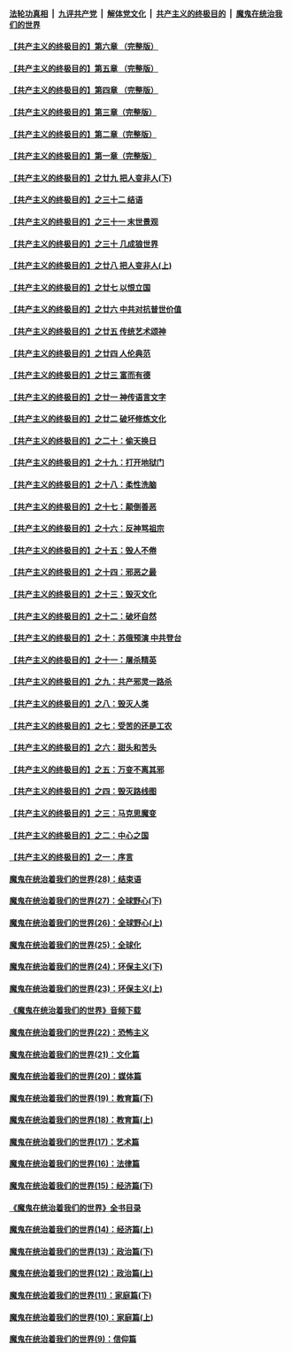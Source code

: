 ####  [法轮功真相](../../../../basic/blob/master/README.md?t=04111530) &nbsp;|&nbsp; [九评共产党](../../../../9ping.md/blob/master/README.md?t=04111530) &nbsp;|&nbsp; [解体党文化](../../../../jtdwh.md/blob/master/README.md?t=04111530)  &nbsp;|&nbsp; [共产主义的终极目的](../../../../gczydzjmd.md/blob/master/README.md?t=04111530) &nbsp;|&nbsp; [魔鬼在统治我们的世界](../../../../mgztzwmdsj.md/blob/master/README.md?t=04111530) 

#### [【共产主义的终极目的】第六章 （完整版）](../pages/nsc422/n11428913.md?t=04111530) 

#### [【共产主义的终极目的】第五章 （完整版）](../pages/nsc422/n11428912.md?t=04111530) 

#### [【共产主义的终极目的】第四章 （完整版）](../pages/nsc422/n11428907.md?t=04111530) 

#### [【共产主义的终极目的】第三章（完整版）](../pages/nsc422/n11428848.md?t=04111530) 

#### [【共产主义的终极目的】第二章（完整版）](../pages/nsc422/n11428831.md?t=04111530) 

#### [【共产主义的终极目的】第一章（完整版）](../pages/nsc422/n11417651.md?t=04111530) 

#### [【共产主义的终极目的】之廿九 把人变非人(下)](../pages/nsc422/n11344140.md?t=04111530) 

#### [【共产主义的终极目的】之三十二 结语](../pages/nsc422/n11360535.md?t=04111530) 

#### [【共产主义的终极目的】之三十一 末世景观](../pages/nsc422/n11351129.md?t=04111530) 

#### [【共产主义的终极目的】之三十 几成狼世界](../pages/nsc422/n11348280.md?t=04111530) 

#### [【共产主义的终极目的】之廿八 把人变非人(上)](../pages/nsc422/n11340492.md?t=04111530) 

#### [【共产主义的终极目的】之廿七 以恨立国](../pages/nsc422/n11336944.md?t=04111530) 

#### [【共产主义的终极目的】之廿六 中共对抗普世价值](../pages/nsc422/n11324785.md?t=04111530) 

#### [【共产主义的终极目的】之廿五 传统艺术颂神](../pages/nsc422/n11296396.md?t=04111530) 

#### [【共产主义的终极目的】之廿四 人伦典范](../pages/nsc422/n11296397.md?t=04111530) 

#### [【共产主义的终极目的】之廿三 富而有德](../pages/nsc422/n11283598.md?t=04111530) 

#### [【共产主义的终极目的】之廿一 神传语言文字](../pages/nsc422/n11263265.md?t=04111530) 

#### [【共产主义的终极目的】之廿二 破坏修炼文化](../pages/nsc422/n11245728.md?t=04111530) 

#### [【共产主义的终极目的】之二十：偷天换日](../pages/nsc422/n11238846.md?t=04111530) 

#### [【共产主义的终极目的】之十九：打开地狱门](../pages/nsc422/n11206376.md?t=04111530) 

#### [【共产主义的终极目的】之十八：柔性洗脑](../pages/nsc422/n11199994.md?t=04111530) 

#### [【共产主义的终极目的】之十七：颠倒善恶](../pages/nsc422/n11179782.md?t=04111530) 

#### [【共产主义的终极目的】之十六：反神骂祖宗](../pages/nsc422/n11166798.md?t=04111530) 

#### [【共产主义的终极目的】之十五：毁人不倦](../pages/nsc422/n11166792.md?t=04111530) 

#### [【共产主义的终极目的】之十四：邪恶之最](../pages/nsc422/n11150249.md?t=04111530) 

#### [【共产主义的终极目的】之十三：毁灭文化](../pages/nsc422/n11135227.md?t=04111530) 

#### [【共产主义的终极目的】之十二：破坏自然](../pages/nsc422/n11135214.md?t=04111530) 

#### [【共产主义的终极目的】之十：苏俄预演 中共登台](../pages/nsc422/n11118424.md?t=04111530) 

#### [【共产主义的终极目的】之十一：屠杀精英](../pages/nsc422/n11118442.md?t=04111530) 

#### [【共产主义的终极目的】之九：共产邪灵一路杀](../pages/nsc422/n11114139.md?t=04111530) 

#### [【共产主义的终极目的】之八：毁灭人类](../pages/nsc422/n11108503.md?t=04111530) 

#### [【共产主义的终极目的】之七：受苦的还是工农](../pages/nsc422/n11101809.md?t=04111530) 

#### [【共产主义的终极目的】之六：甜头和苦头](../pages/nsc422/n11096971.md?t=04111530) 

#### [【共产主义的终极目的】之五：万变不离其邪](../pages/nsc422/n11091285.md?t=04111530) 

#### [【共产主义的终极目的】之四：毁灭路线图](../pages/nsc422/n11086284.md?t=04111530) 

#### [【共产主义的终极目的】之三：马克思魔变](../pages/nsc422/n11061941.md?t=04111530) 

#### [【共产主义的终极目的】之二：中心之国](../pages/nsc422/n11047728.md?t=04111530) 

#### [【共产主义的终极目的】之一：序言](../pages/nsc422/n11086077.md?t=04111530) 

#### [魔鬼在统治着我们的世界(28)：结束语](../pages/nsc422/n10936246.md?t=04111530) 

#### [魔鬼在统治着我们的世界(27)：全球野心(下)](../pages/nsc422/n10928319.md?t=04111530) 

#### [魔鬼在统治着我们的世界(26)：全球野心(上)](../pages/nsc422/n10900318.md?t=04111530) 

#### [魔鬼在统治着我们的世界(25)：全球化](../pages/nsc422/n10788205.md?t=04111530) 

#### [魔鬼在统治着我们的世界(24)：环保主义(下)](../pages/nsc422/n10695307.md?t=04111530) 

#### [魔鬼在统治着我们的世界(23)：环保主义(上)](../pages/nsc422/n10688613.md?t=04111530) 

#### [《魔鬼在统治着我们的世界》音频下载](../pages/nsc422/n10635553.md?t=04111530) 

#### [魔鬼在统治着我们的世界(22)：恐怖主义](../pages/nsc422/n10614727.md?t=04111530) 

#### [魔鬼在统治着我们的世界(21)：文化篇](../pages/nsc422/n10597706.md?t=04111530) 

#### [魔鬼在统治着我们的世界(20)：媒体篇](../pages/nsc422/n10586579.md?t=04111530) 

#### [魔鬼在统治着我们的世界(19)：教育篇(下)](../pages/nsc422/n10564808.md?t=04111530) 

#### [魔鬼在统治着我们的世界(18)：教育篇(上)](../pages/nsc422/n10526970.md?t=04111530) 

#### [魔鬼在统治着我们的世界(17)：艺术篇](../pages/nsc422/n10499093.md?t=04111530) 

#### [魔鬼在统治着我们的世界(16)：法律篇](../pages/nsc422/n10485969.md?t=04111530) 

#### [魔鬼在统治着我们的世界(15)：经济篇(下)](../pages/nsc422/n10469975.md?t=04111530) 

#### [《魔鬼在统治着我们的世界》全书目录](../pages/nsc422/n10464261.md?t=04111530) 

#### [魔鬼在统治着我们的世界(14)：经济篇(上)](../pages/nsc422/n10457370.md?t=04111530) 

#### [魔鬼在统治着我们的世界(13)：政治篇(下)](../pages/nsc422/n10448270.md?t=04111530) 

#### [魔鬼在统治着我们的世界(12)：政治篇(上)](../pages/nsc422/n10444576.md?t=04111530) 

#### [魔鬼在统治着我们的世界(11)：家庭篇(下)](../pages/nsc422/n10440961.md?t=04111530) 

#### [魔鬼在统治着我们的世界(10)：家庭篇(上)](../pages/nsc422/n10435448.md?t=04111530) 

#### [魔鬼在统治着我们的世界(9)：信仰篇](../pages/nsc422/n10432159.md?t=04111530) 


